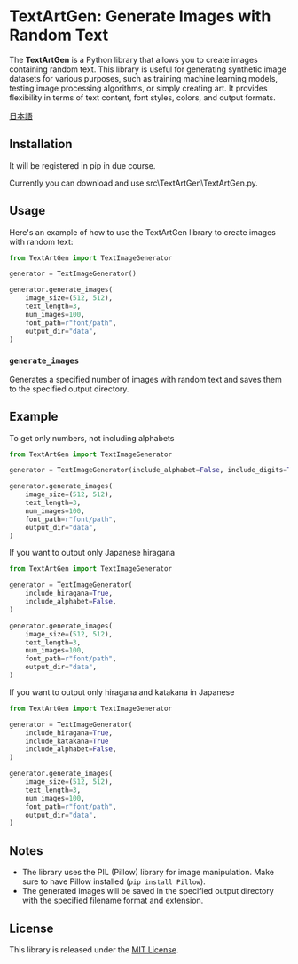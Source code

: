 # TextArtGen: Generate Images with Random Text

The **TextArtGen** is a Python library that allows you to create images containing random text. This library is useful for generating synthetic image datasets for various purposes, such as training machine learning models, testing image processing algorithms, or simply creating art. It provides flexibility in terms of text content, font styles, colors, and output formats.

[日本語](README_JP.md)
## Installation
It will be registered in pip in due course.

Currently you can download and use src\TextArtGen\TextArtGen.py.
<!-- You can install the TextArtGen library using pip:

```bash
pip install TextArtGen
``` -->

## Usage

Here's an example of how to use the TextArtGen library to create images with random text:

```python
from TextArtGen import TextImageGenerator

generator = TextImageGenerator()

generator.generate_images(
    image_size=(512, 512),
    text_length=3,
    num_images=100,
    font_path=r"font/path",
    output_dir="data",
)

```


### `generate_images`

Generates a specified number of images with random text and saves them to the specified output directory.

## Example 
To get only numbers, not including alphabets
```python
from TextArtGen import TextImageGenerator

generator = TextImageGenerator(include_alphabet=False, include_digits=True)

generator.generate_images(
    image_size=(512, 512),
    text_length=3,
    num_images=100,
    font_path=r"font/path",
    output_dir="data",
)

```

If you want to output only Japanese hiragana
```python
from TextArtGen import TextImageGenerator

generator = TextImageGenerator(
    include_hiragana=True,
    include_alphabet=False,
)

generator.generate_images(
    image_size=(512, 512),
    text_length=3,
    num_images=100,
    font_path=r"font/path",
    output_dir="data",
)

```
If you want to output only hiragana and katakana in Japanese
```python
from TextArtGen import TextImageGenerator

generator = TextImageGenerator(
    include_hiragana=True,
    include_katakana=True
    include_alphabet=False,
)

generator.generate_images(
    image_size=(512, 512),
    text_length=3,
    num_images=100,
    font_path=r"font/path",
    output_dir="data",
)


```

## Notes

- The library uses the PIL (Pillow) library for image manipulation. Make sure to have Pillow installed (`pip install Pillow`).
- The generated images will be saved in the specified output directory with the specified filename format and extension.



## License

This library is released under the [MIT License](LICENSE).

